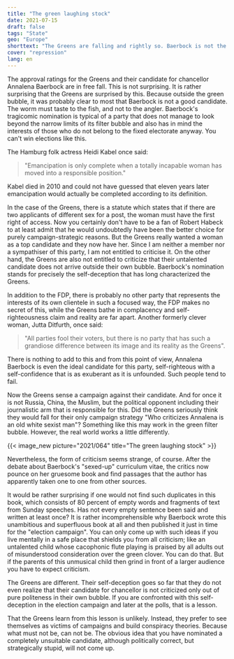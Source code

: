 ```yaml
---
title: "The green laughing stock"
date: 2021-07-15
draft: false
tags: "State"
geo: "Europe"
shorttext: "The Greens are falling and rightly so. Baerbock is not the only laughing stock of the party. The green bubble will survive!"
cover: "repression"
lang: en
---
```


The approval ratings for the Greens and their candidate for chancellor Annalena Baerbock are in free fall. This is not surprising. It is rather surprising that the Greens are surprised by this. Because outside the green bubble, it was probably clear to most that Baerbock is not a good candidate. The worm must taste to the fish, and not to the angler. Baerbock's tragicomic nomination is typical of a party that does not manage to look beyond the narrow limits of its filter bubble and also has in mind the interests of those who do not belong to the fixed electorate anyway. You can't win elections like this.

The Hamburg folk actress Heidi Kabel once said:

> "Emancipation is only complete when a totally incapable woman has moved into a responsible position."

Kabel died in 2010 and could not have guessed that eleven years later emancipation would actually be completed according to its definition.

In the case of the Greens, there is a statute which states that if there are two applicants of different sex for a post, the woman must have the first right of access. Now you certainly don't have to be a fan of Robert Habeck to at least admit that he would undoubtedly have been the better choice for purely campaign-strategic reasons. But the Greens really wanted a woman as a top candidate and they now have her. Since I am neither a member nor a sympathiser of this party, I am not entitled to criticise it. On the other hand, the Greens are also not entitled to criticize that their untalented candidate does not arrive outside their own bubble. Baerbock's nomination stands for precisely the self-deception that has long characterized the Greens.

In addition to the FDP, there is probably no other party that represents the interests of its own clientele in such a focused way, the FDP makes no secret of this, while the Greens bathe in complacency and self-righteousness claim and reality are far apart. Another formerly clever woman, Jutta Ditfurth, once said:

> "All parties fool their voters, but there is no party that has such a grandiose difference between its image and its reality as the Greens".

There is nothing to add to this and from this point of view, Annalena Baerbock is even the ideal candidate for this party, self-righteous with a self-confidence that is as exuberant as it is unfounded. Such people tend to fail.

Now the Greens sense a campaign against their candidate. And for once it is not Russia, China, the Muslim, but the political opponent including their journalistic arm that is responsible for this. Did the Greens seriously think they would fall for their only campaign strategy "Who criticizes Annalena is an old white sexist man"? Something like this may work in the green filter bubble. However, the real world works a little differently.

{{< image_new picture="2021/064" title="The green laughing stock" >}}

Nevertheless, the form of criticism seems strange, of course. After the debate about Baerbock's "sexed-up" curriculum vitae, the critics now pounce on her gruesome book and find passages that the author has apparently taken one to one from other sources.

It would be rather surprising if one would not find such duplicates in this book, which consists of 80 percent of empty words and fragments of text from Sunday speeches. Has not every empty sentence been said and written at least once? It is rather incomprehensible why Baerbock wrote this unambitious and superfluous book at all and then published it just in time for the "election campaign". You can only come up with such ideas if you live mentally in a safe place that shields you from all criticism; like an untalented child whose cacophonic flute playing is praised by all adults out of misunderstood consideration over the green clover. You can do that. But if the parents of this unmusical child then grind in front of a larger audience you have to expect criticism.

The Greens are different. Their self-deception goes so far that they do not even realize that their candidate for chancellor is not criticized only out of pure politeness in their own bubble. If you are confronted with this self-deception in the election campaign and later at the polls, that is a lesson.

That the Greens learn from this lesson is unlikely. Instead, they prefer to see themselves as victims of campaigns and build conspiracy theories. Because what must not be, can not be. The obvious idea that you have nominated a completely unsuitable candidate, although politically correct, but strategically stupid, will not come up.
